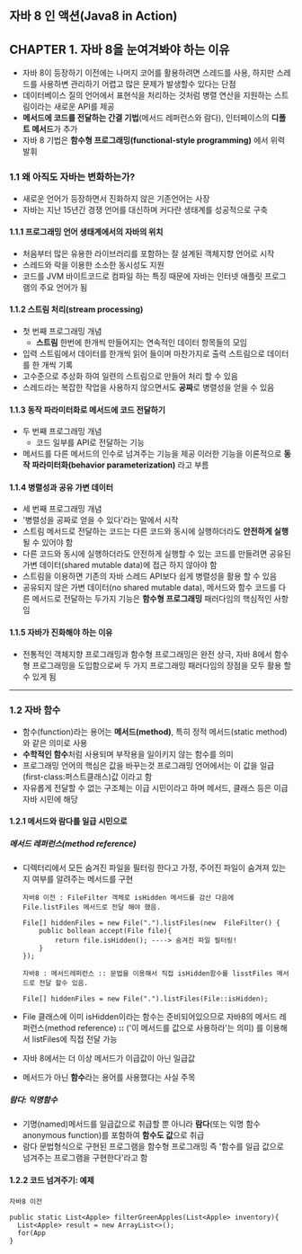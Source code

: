자바 8 인 액션(Java8 in Action)
-------------------------------

CHAPTER 1. 자바 8을 눈여겨봐야 하는 이유
----------------------------------------

- 자바 8이 등장하기 이전에는 나머지 코어를 활용하려면 스레드를 사용, 하지만 스레드를 사용하변 관리하기 어렵고 많은 문제가 발생할수 있다는 단점
- 데이터베이스 질의 언어에서 표현식을 처리하는 것처럼 병렬 연산을 지원하는 스트림이라는 새로운 API를 제공
- **메서드에 코드를 전달하는 간결 기법**(메서드 레퍼런스와 람다), 인터페이스의 **디폴트 메서드**가 추가
- 자바 8 기법은 **함수형 프로그래밍(functional-style programming)** 에서 위력 발휘

### 1.1 왜 아직도 자바는 변화하는가?

- 새로운 언어가 등장하면서 진화하지 않은 기존언어는 사장
- 자바는 지난 15년간 경쟁 언어를 대신하며 커다란 생태계를 성공적으로 구축

#### 1.1.1 프로그래밍 언어 생태계에서의 자바의 위치

- 처음부터 많은 유용한 라이브러리를 포함하는 잘 설계된 객체지향 언어로 시작
- 스레드와 락을 이용한 소소한 동시성도 지원
- 코드를 JVM 바이트코드로 컴파일 하는 특징 때문에 자바는 인터넷 애플릿 프로그램의 주요 언어가 됨

#### 1.1.2 스트림 처리(stream processing)

- 첫 번째 프로그래밍 개념
    - **스트림** 한번에 한개씩 만들어지는 연속적인 데이터 항목들의 모임
- 입력 스트림에서 데이터를 한개씩 읽어 들이며 마찬가지로 출력 스트림으로 데이터를 한 개씩 기록
- 고수준으로 추상화 하여 일련의 스트림으로 만들어 처리 할 수 있음
- 스레드라는 복잡한 작업을 사용하지 않으면서도 **공짜**로 병렬성을 얻을 수 있음

#### 1.1.3 동작 파라미터화로 메서드에 코드 전달하기

- 두 번째 프로그래밍 개념
    - 코드 일부를 API로 전달하는 기능
- 메서드를 다른 메서드의 인수로 넘겨주는 기능을 제공 이러한 기능을 이론적으로 **동작 파라미터화(behavior parameterization)** 라고 부름

#### 1.1.4 병렬성과 공유 가변 데이터

- 세 번째 프로그래밍 개념
 - '병렬성을 공짜로 얻을 수 있다'라는 말에서 시작
- 스트림 메서드로 전달하는 코드는 다른 코드와 동시에 실행하더라도 **안전하게 실행**될 수 있어야 함
- 다른 코드와 동시에 실행하더라도 안전하게 실행할 수 있는 코드를 만들려면 공유된 가변 데이터(shared mutable data)에 접근 하지 않아야 함
- 스트림을 이용하면 기존의 자바 스레드 API보다 쉽게 병렬성을 활용 할 수 있음
- 공유되지 않은 가변 데이터(no shared mutable data), 메서드와 함수 코드를 다른 메서드로 전달하는 두가지 기능은 **함수형 프로그래밍** 패러다임의 핵심적인 사항 임

#### 1.1.5 자바가 진화해야 하는 이유

- 전통적인 객체지향 프로그래밍과 함수형 프로그래밍은 완전 상극, 자바 8에서 함수형 프로그래밍을 도입함으로써 두 가지 프로그래밍 패러다임의 장점을 모두 활용 할수 있게 됨

---

### 1.2 자바 함수

- 함수(function)라는 용어는 **메서드(method)**, 특히 정적 메서드(static method)와 같은 의미로 사용
- **수학적인 함수**처럼 사용되며 부작용을 일이키지 않는 함수를 의미
- 프로그래밍 언어의 핵심은 값을 바꾸는것 프로그래밍 언어에서는 이 값을 일급(first-class:퍼스트클래스)값 이라고 함
- 자유롭게 전달할 수 없는 구조체는 이급 시민이라고 하며 메서드, 클래스 등은 이급 자바 시민에 해당

#### 1.2.1 메서드와 람다를 일급 시민으로

##### 메서드 레퍼런스(method reference)

- 디렉터리에서 모든 숨겨진 파일을 필터링 한다고 가정, 주어진 파일이 숨겨져 있는지 여부를 알려주는 메서드를 구현

    `자바8 이전 : FileFilter 객체로 isHidden 메서드를 감산 다음에 File.listFiles 메서드로 전달 해야 했음.`
    ```
    File[] hiddenFiles = new File(".").listFiles(new  FileFilter() {
        public bollean accept(File file){
            return file.isHidden(); ----> 숨겨진 파일 필터링!
        }
    });
    ```
    
    `자바8 : 메서드레퍼런스 :: 문법을 이용해서 직접 isHidden함수를 lisstFiles 메서드로 전달 할수 있음.`
    ```
    File[] hiddenFiles = new File(".").listFiles(File::isHidden);
    ```

- File 클래스에 이미 isHidden이라는 함수는 준비되어있으므로 자바8의 메서드 레퍼런스(method reference) **::** ('이 메서드를 값으로 사용하라'는 의미) 를 이용해서 listFiles에 직접 전달 가능

- 자바 8에서는 더 이상 메서드가 이급값이 아닌 일급값

- 메서드가 아닌 **함수**라는 용어를 사용했다는 사실 주목

##### 람다: 익명함수

- 기명(named)메서드를 일급값으로 취급할 뿐 아니라 **람다**(또는 익명 함수anonymous function)를 포함하여 **함수도 값**으로 취급
- 람다 문법형식으로 구현된 프로그램을 함수형 프로그래밍 즉 '함수를 일급 값으로 넘겨주는 프로그램을 구현한다'라고 함

#### 1.2.2 코드 넘겨주기: 예제

`자바8 이전`

```
public static List<Apple> filterGreenApples(List<Apple> inventory){
  List<Apple> result = new ArrayList<>();
  for(App
}
```

